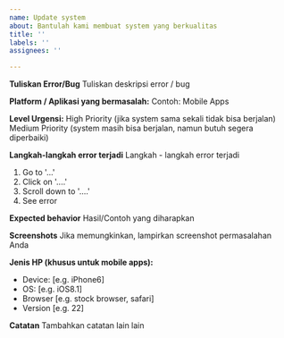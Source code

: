 ```yaml
---
name: Update system
about: Bantulah kami membuat system yang berkualitas
title: ''
labels: ''
assignees: ''

---
```


**Tuliskan Error/Bug**
Tuliskan deskripsi error / bug

**Platform / Aplikasi yang bermasalah:**
Contoh: Mobile Apps

**Level Urgensi:**
High Priority (jika system sama sekali tidak bisa berjalan)
Medium Priority (system masih bisa berjalan, namun butuh segera diperbaiki)

**Langkah-langkah error terjadi**
Langkah - langkah error terjadi
1. Go to '...'
2. Click on '....'
3. Scroll down to '....'
4. See error

**Expected behavior**
Hasil/Contoh yang diharapkan

**Screenshots**
Jika memungkinkan, lampirkan screenshot permasalahan Anda
 
**Jenis HP (khusus untuk mobile apps):**
 - Device: [e.g. iPhone6]
 - OS: [e.g. iOS8.1]
 - Browser [e.g. stock browser, safari]
 - Version [e.g. 22]

**Catatan**
Tambahkan catatan lain lain

